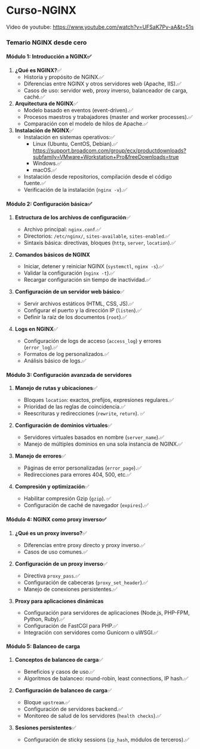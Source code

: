 # Curso-NGINX
Video de youtube: https://www.youtube.com/watch?v=UFSaK7Pv-aA&t=51s

### **Temario NGINX desde cero**

#### **Módulo 1: Introducción a NGINX**✅
1. **¿Qué es NGINX?**✅
   - Historia y propósito de NGINX.✅
   - Diferencias entre NGINX y otros servidores web (Apache, IIS).✅
   - Casos de uso: servidor web, proxy inverso, balanceador de carga, caché.✅
2. **Arquitectura de NGINX**✅
   - Modelo basado en eventos (event-driven).✅
   - Procesos maestros y trabajadores (master and worker processes).✅
   - Comparación con el modelo de hilos de Apache.✅
3. **Instalación de NGINX**✅
   - Instalación en sistemas operativos:✅
     - Linux (Ubuntu, CentOS, Debian).✅
     https://support.broadcom.com/group/ecx/productdownloads?subfamily=VMware+Workstation+Pro&freeDownloads=true
     - Windows.✅
     - macOS.✅
   - Instalación desde repositorios, compilación desde el código fuente.✅
   - Verificación de la instalación (`nginx -v`).✅

#### **Módulo 2: Configuración básica**✅
1. **Estructura de los archivos de configuración**✅
   - Archivo principal: `nginx.conf`.✅
   - Directorios: `/etc/nginx/`, `sites-available`, `sites-enabled`.✅
   - Sintaxis básica: directivas, bloques (`http`, `server`, `location`).✅

2. **Comandos básicos de NGINX**
   - Iniciar, detener y reiniciar NGINX (`systemctl`, `nginx -s`).✅
   - Validar la configuración (`nginx -t`).✅
   - Recargar configuración sin tiempo de inactividad.✅

3. **Configuración de un servidor web básico**✅
   - Servir archivos estáticos (HTML, CSS, JS).✅
   - Configurar el puerto y la dirección IP (`listen`).✅
   - Definir la raíz de los documentos (`root`).✅
   
4. **Logs en NGINX**✅
   - Configuración de logs de acceso (`access_log`) y errores (`error_log`).✅
   - Formatos de log personalizados.✅
   - Análisis básico de logs.✅

#### **Módulo 3: Configuración avanzada de servidores**
1. **Manejo de rutas y ubicaciones**✅
   - Bloques `location`: exactos, prefijos, expresiones regulares.✅
   - Prioridad de las reglas de coincidencia.✅
   - Reescrituras y redirecciones (`rewrite`, `return`). ✅

2. **Configuración de dominios virtuales**✅
   - Servidores virtuales basados en nombre (`server_name`).✅
   - Manejo de múltiples dominios en una sola instancia de NGINX.✅

3. **Manejo de errores**✅
   - Páginas de error personalizadas (`error_page`).✅
   - Redirecciones para errores 404, 500, etc.✅

4. **Compresión y optimización**✅
   - Habilitar compresión Gzip (`gzip`). ✅
   - Configuración de caché de navegador (`expires`).✅

#### **Módulo 4: NGINX como proxy inverso**✅
1. **¿Qué es un proxy inverso?**✅
   - Diferencias entre proxy directo y proxy inverso.✅
   - Casos de uso comunes.✅

2. **Configuración de un proxy inverso**✅
   - Directiva `proxy_pass`.✅
   - Configuración de cabeceras (`proxy_set_header`).✅
   - Manejo de conexiones persistentes.✅

3. **Proxy para aplicaciones dinámicas**
   - Configuración para servidores de aplicaciones (Node.js, PHP-FPM, Python, Ruby).✅
   - Configuración de FastCGI para PHP.✅
   - Integración con servidores como Gunicorn o uWSGI.✅

#### **Módulo 5: Balanceo de carga**
1. **Conceptos de balanceo de carga**✅
   - Beneficios y casos de uso.✅
   - Algoritmos de balanceo: round-robin, least connections, IP hash.✅

2. **Configuración de balanceo de carga**✅
   - Bloque `upstream`.✅
   - Configuración de servidores backend.✅
   - Monitoreo de salud de los servidores (`health checks`).✅

3. **Sesiones persistentes**✅
   - Configuración de sticky sessions (`ip_hash`, módulos de terceros).✅
